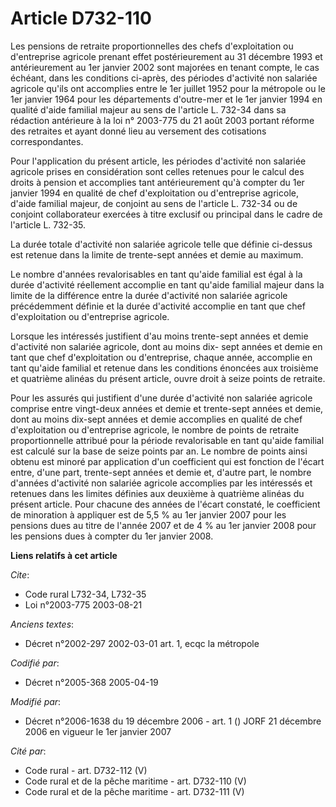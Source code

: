 # Article D732-110

Les pensions de retraite proportionnelles des chefs d'exploitation ou d'entreprise agricole prenant effet postérieurement au
31 décembre 1993 et antérieurement au 1er janvier 2002 sont majorées en tenant compte, le cas échéant, dans les conditions
ci-après, des périodes d'activité non salariée agricole qu'ils ont accomplies entre le 1er juillet 1952 pour la métropole ou
le 1er janvier 1964 pour les départements d'outre-mer et le 1er janvier 1994 en qualité d'aide familial majeur au sens de
l'article L. 732-34 dans sa rédaction antérieure à la loi n° 2003-775 du 21 août 2003 portant réforme des retraites et ayant
donné lieu au versement des cotisations correspondantes.

Pour l'application du présent article, les périodes d'activité non salariée agricole prises en considération sont celles
retenues pour le calcul des droits à pension et accomplies tant antérieurement qu'à compter du 1er janvier 1994 en qualité de
chef d'exploitation ou d'entreprise agricole, d'aide familial majeur, de conjoint au sens de l'article L. 732-34 ou de
conjoint collaborateur exercées à titre exclusif ou principal dans le cadre de l'article L. 732-35.

La durée totale d'activité non salariée agricole telle que définie ci-dessus est retenue dans la limite de trente-sept années
et demie au maximum.

Le nombre d'années revalorisables en tant qu'aide familial est égal à la durée d'activité réellement accomplie en tant
qu'aide familial majeur dans la limite de la différence entre la durée d'activité non salariée agricole précédemment définie
et la durée d'activité accomplie en tant que chef d'exploitation ou d'entreprise agricole.

Lorsque les intéressés justifient d'au moins trente-sept années et demie d'activité non salariée agricole, dont au moins dix-
sept années et demie en tant que chef d'exploitation ou d'entreprise, chaque année, accomplie en tant qu'aide familial et
retenue dans les conditions énoncées aux troisième et quatrième alinéas du présent article, ouvre droit à seize points de
retraite.

Pour les assurés qui justifient d'une durée d'activité non salariée agricole comprise entre vingt-deux années et demie et
trente-sept années et demie, dont au moins dix-sept années et demie accomplies en qualité de chef d'exploitation ou
d'entreprise agricole, le nombre de points de retraite proportionnelle attribué pour la période revalorisable en tant qu'aide
familial est calculé sur la base de seize points par an. Le nombre de points ainsi obtenu est minoré par application d'un
coefficient qui est fonction de l'écart entre, d'une part, trente-sept années et demie et, d'autre part, le nombre d'années
d'activité non salariée agricole accomplies par les intéressés et retenues dans les limites définies aux deuxième à quatrième
alinéas du présent article. Pour chacune des années de l'écart constaté, le coefficient de minoration à appliquer est de 5,5
% au 1er janvier 2007 pour les pensions dues au titre de l'année 2007 et de 4 % au 1er janvier 2008 pour les pensions dues à
compter du 1er janvier 2008.

**Liens relatifs à cet article**

_Cite_:

  - Code rural L732-34, L732-35
  - Loi n°2003-775 2003-08-21

_Anciens textes_:

  - Décret n°2002-297 2002-03-01 art. 1, ecqc la métropole

_Codifié par_:

  - Décret n°2005-368 2005-04-19

_Modifié par_:

  - Décret n°2006-1638 du 19 décembre 2006 - art. 1 () JORF 21 décembre 2006 en vigueur  le 1er janvier 2007

_Cité par_:

  - Code rural - art. D732-112 (V)
  - Code rural et de la pêche maritime - art. D732-110 (V)
  - Code rural et de la pêche maritime - art. D732-111 (V)
